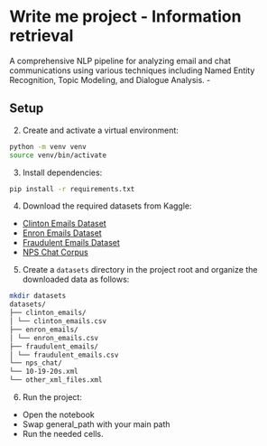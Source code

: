 
# Write me project -  Information retrieval

A comprehensive NLP pipeline for analyzing email and chat communications using various techniques including Named Entity Recognition, Topic Modeling, and Dialogue Analysis. -

## Setup


2. Create and activate a virtual environment:

```bash
python -m venv venv
source venv/bin/activate
```

3. Install dependencies:

```bash
pip install -r requirements.txt
```

4. Download the required datasets from Kaggle:
- [Clinton Emails Dataset](https://www.kaggle.com/datasets/kaggle/hillary-clinton-emails)
- [Enron Emails Dataset](https://www.kaggle.com/datasets/wcukierski/enron-email-dataset)
- [Fraudulent Emails Dataset](https://www.kaggle.com/datasets/rtatman/fraudulent-email-corpus)
- [NPS Chat Corpus](https://www.kaggle.com/datasets/nltkdata/nps-chat)

5. Create a `datasets` directory in the project root and organize the downloaded data as follows:

```bash
mkdir datasets
datasets/
├── clinton_emails/
│ └── clinton_emails.csv
├── enron_emails/
│ └── enron_emails.csv
├── fraudulent_emails/
│ └── fraudulent_emails.csv
└── nps_chat/
└── 10-19-20s.xml
└── other_xml_files.xml
```

6. Run the project:

- Open the notebook 
- Swap general_path with your main path
- Run the needed cells.



